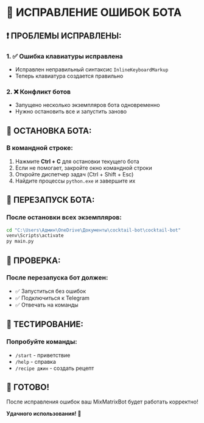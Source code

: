 # 🚨 ИСПРАВЛЕНИЕ ОШИБОК БОТА

## ❗ ПРОБЛЕМЫ ИСПРАВЛЕНЫ:

### 1. ✅ Ошибка клавиатуры исправлена
- Исправлен неправильный синтаксис `InlineKeyboardMarkup`
- Теперь клавиатура создается правильно

### 2. ❌ Конфликт ботов
- Запущено несколько экземпляров бота одновременно
- Нужно остановить все и запустить заново

## 🛑 ОСТАНОВКА БОТА:

### В командной строке:
1. Нажмите **Ctrl + C** для остановки текущего бота
2. Если не помогает, закройте окно командной строки
3. Откройте диспетчер задач (Ctrl + Shift + Esc)
4. Найдите процессы `python.exe` и завершите их

## 🚀 ПЕРЕЗАПУСК БОТА:

### После остановки всех экземпляров:
```cmd
cd "C:\Users\Админ\OneDrive\Документы\cocktail-bot\cocktail-bot"
venv\Scripts\activate
py main.py
```

## 🎯 ПРОВЕРКА:

### После перезапуска бот должен:
- ✅ Запуститься без ошибок
- ✅ Подключиться к Telegram
- ✅ Отвечать на команды

## 📱 ТЕСТИРОВАНИЕ:

### Попробуйте команды:
- `/start` - приветствие
- `/help` - справка
- `/recipe джин` - создать рецепт

## 🎉 ГОТОВО!

После исправления ошибок ваш MixMatrixBot будет работать корректно!

**Удачного использования! 🍹**
















